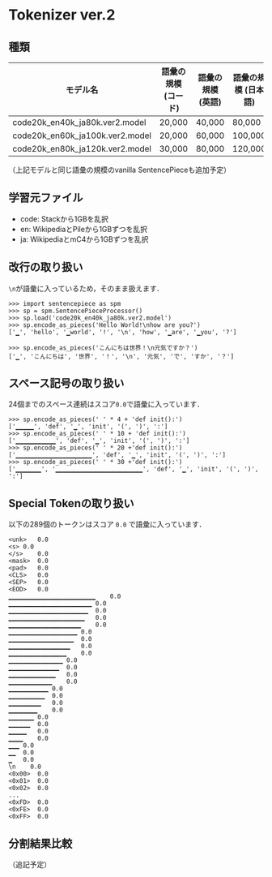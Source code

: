 # Tokenizer ver.2
## 種類

| モデル名 | 語彙の規模 (コード) | 語彙の規模 (英語) | 語彙の規模 (日本語) | 語彙の規模 (マージ後) |
| --- | --- | --- | --- | --- |
| code20k_en40k_ja80k.ver2.model | 20,000 | 40,000 | 80,000 | 117,812 |
| code20k_en60k_ja100k.ver2.model | 20,000 | 60,000 | 100,000 | 152,400 |
| code20k_en80k_ja120k.ver2.model | 30,000 | 80,000 | 120,000 | 194,570 |

（上記モデルと同じ語彙の規模のvanilla SentencePieceも追加予定）

## 学習元ファイル
- code: Stackから1GBを乱択
- en: WikipediaとPileから1GBずつを乱択
- ja: WikipediaとmC4から1GBずつを乱択

## 改行の取り扱い
`\n`が語彙に入っているため，そのまま扱えます．

```
>>> import sentencepiece as spm
>>> sp = spm.SentencePieceProcessor()
>>> sp.load('code20k_en40k_ja80k.ver2.model')
>>> sp.encode_as_pieces('Hello World!\nhow are you?')
['▁', 'hello', '▁world', '!', '\n', 'how', '▁are', '▁you', '?']

>>> sp.encode_as_pieces('こんにちは世界！\n元気ですか？')
['▁', 'こんにちは', '世界', '！', '\n', '元気', 'で', 'すか', '？']
```

## スペース記号の取り扱い
24個までのスペース連続はスコア`0.0`で語彙に入っています．

```
>>> sp.encode_as_pieces(' ' * 4 + 'def init():')
['▁▁▁▁▁', 'def', '▁', 'init', '(', ')', ':']
>>> sp.encode_as_pieces(' ' * 10 + 'def init():')
['▁▁▁▁▁▁▁▁▁▁▁', 'def', '▁', 'init', '(', ')', ':']
>>> sp.encode_as_pieces(' ' * 20 +'def init():')
['▁▁▁▁▁▁▁▁▁▁▁▁▁▁▁▁▁▁▁▁▁', 'def', '▁', 'init', '(', ')', ':']
>>> sp.encode_as_pieces(' ' * 30 +'def init():')
['▁▁▁▁▁▁▁', '▁▁▁▁▁▁▁▁▁▁▁▁▁▁▁▁▁▁▁▁▁▁▁▁', 'def', '▁', 'init', '(', ')', ':']
```

## Special Tokenの取り扱い
以下の289個のトークンはスコア `0.0` で語彙に入っています．

```
<unk>   0.0
<s> 0.0
</s>    0.0
<mask>  0.0
<pad>   0.0
<CLS>   0.0
<SEP>   0.0
<EOD>   0.0
▁▁▁▁▁▁▁▁▁▁▁▁▁▁▁▁▁▁▁▁▁▁▁▁	0.0
▁▁▁▁▁▁▁▁▁▁▁▁▁▁▁▁▁▁▁▁▁▁▁	0.0
▁▁▁▁▁▁▁▁▁▁▁▁▁▁▁▁▁▁▁▁▁▁	0.0
▁▁▁▁▁▁▁▁▁▁▁▁▁▁▁▁▁▁▁▁▁	0.0
▁▁▁▁▁▁▁▁▁▁▁▁▁▁▁▁▁▁▁▁	0.0
▁▁▁▁▁▁▁▁▁▁▁▁▁▁▁▁▁▁▁	0.0
▁▁▁▁▁▁▁▁▁▁▁▁▁▁▁▁▁▁	0.0
▁▁▁▁▁▁▁▁▁▁▁▁▁▁▁▁▁	0.0
▁▁▁▁▁▁▁▁▁▁▁▁▁▁▁▁	0.0
▁▁▁▁▁▁▁▁▁▁▁▁▁▁▁	0.0
▁▁▁▁▁▁▁▁▁▁▁▁▁▁	0.0
▁▁▁▁▁▁▁▁▁▁▁▁▁	0.0
▁▁▁▁▁▁▁▁▁▁▁▁	0.0
▁▁▁▁▁▁▁▁▁▁▁	0.0
▁▁▁▁▁▁▁▁▁▁	0.0
▁▁▁▁▁▁▁▁▁	0.0
▁▁▁▁▁▁▁▁	0.0
▁▁▁▁▁▁▁	0.0
▁▁▁▁▁▁	0.0
▁▁▁▁▁	0.0
▁▁▁▁	0.0
▁▁▁	0.0
▁▁	0.0
▁	0.0
\n    0.0
<0x00>  0.0
<0x01>  0.0
<0x02>  0.0
...
<0xFD>  0.0
<0xFE>  0.0
<0xFF>  0.0
```

## 分割結果比較
（追記予定）
